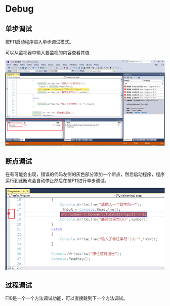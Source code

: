 # Debug

## 单步调试

按F11启动程序进入单步调试模式。

可以从监视器中输入要监视的内容查看其值

![1570081627228](debug-images/1570081627228.png)

## 断点调试

在有可能会出现，错误的代码左侧的灰色部分添加一个断点，然后启动程序，程序运行到此断点会自动停止然后在按F11进行单步调试。

![1570082564432](debug-images/1570082564432.png)

## 过程调试

F10是一个一个方法调试功能，可以直接跳到下一个方法调试。

